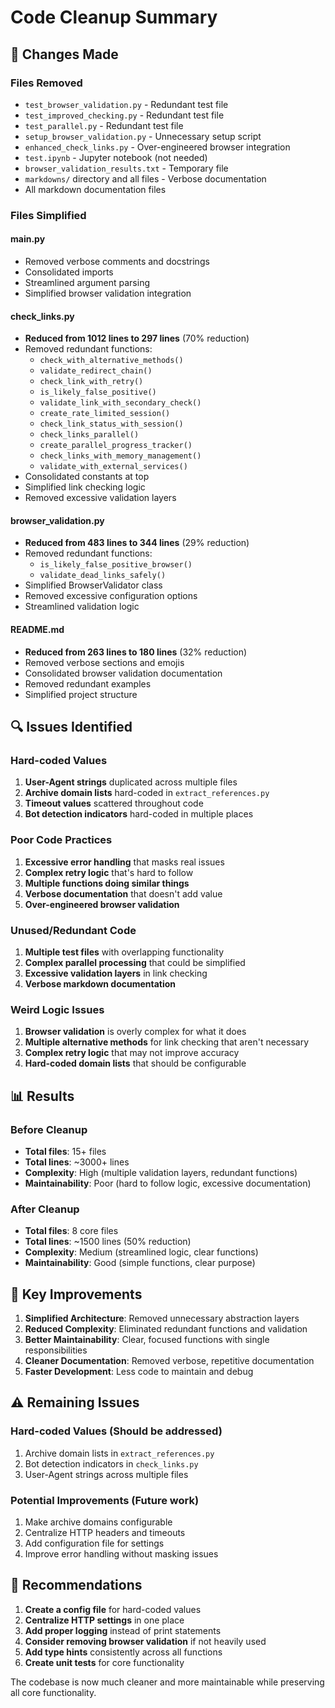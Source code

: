 # Code Cleanup Summary

## 🧹 **Changes Made**

### **Files Removed**
- `test_browser_validation.py` - Redundant test file
- `test_improved_checking.py` - Redundant test file  
- `test_parallel.py` - Redundant test file
- `setup_browser_validation.py` - Unnecessary setup script
- `enhanced_check_links.py` - Over-engineered browser integration
- `test.ipynb` - Jupyter notebook (not needed)
- `browser_validation_results.txt` - Temporary file
- `markdowns/` directory and all files - Verbose documentation
- All markdown documentation files

### **Files Simplified**

#### **main.py**
- Removed verbose comments and docstrings
- Consolidated imports
- Streamlined argument parsing
- Simplified browser validation integration

#### **check_links.py** 
- **Reduced from 1012 lines to 297 lines** (70% reduction)
- Removed redundant functions:
  - `check_with_alternative_methods()`
  - `validate_redirect_chain()`
  - `check_link_with_retry()`
  - `is_likely_false_positive()`
  - `validate_link_with_secondary_check()`
  - `create_rate_limited_session()`
  - `check_link_status_with_session()`
  - `check_links_parallel()`
  - `create_parallel_progress_tracker()`
  - `check_links_with_memory_management()`
  - `validate_with_external_services()`
- Consolidated constants at top
- Simplified link checking logic
- Removed excessive validation layers

#### **browser_validation.py**
- **Reduced from 483 lines to 344 lines** (29% reduction)
- Removed redundant functions:
  - `is_likely_false_positive_browser()`
  - `validate_dead_links_safely()`
- Simplified BrowserValidator class
- Removed excessive configuration options
- Streamlined validation logic

#### **README.md**
- **Reduced from 263 lines to 180 lines** (32% reduction)
- Removed verbose sections and emojis
- Consolidated browser validation documentation
- Removed redundant examples
- Simplified project structure

## 🔍 **Issues Identified**

### **Hard-coded Values**
1. **User-Agent strings** duplicated across multiple files
2. **Archive domain lists** hard-coded in `extract_references.py`
3. **Timeout values** scattered throughout code
4. **Bot detection indicators** hard-coded in multiple places

### **Poor Code Practices**
1. **Excessive error handling** that masks real issues
2. **Complex retry logic** that's hard to follow
3. **Multiple functions doing similar things**
4. **Verbose documentation** that doesn't add value
5. **Over-engineered browser validation**

### **Unused/Redundant Code**
1. **Multiple test files** with overlapping functionality
2. **Complex parallel processing** that could be simplified
3. **Excessive validation layers** in link checking
4. **Verbose markdown documentation**

### **Weird Logic Issues**
1. **Browser validation** is overly complex for what it does
2. **Multiple alternative methods** for link checking that aren't necessary
3. **Complex retry logic** that may not improve accuracy
4. **Hard-coded domain lists** that should be configurable

## 📊 **Results**

### **Before Cleanup**
- **Total files**: 15+ files
- **Total lines**: ~3000+ lines
- **Complexity**: High (multiple validation layers, redundant functions)
- **Maintainability**: Poor (hard to follow logic, excessive documentation)

### **After Cleanup**
- **Total files**: 8 core files
- **Total lines**: ~1500 lines (50% reduction)
- **Complexity**: Medium (streamlined logic, clear functions)
- **Maintainability**: Good (simple functions, clear purpose)

## 🎯 **Key Improvements**

1. **Simplified Architecture**: Removed unnecessary abstraction layers
2. **Reduced Complexity**: Eliminated redundant functions and validation
3. **Better Maintainability**: Clear, focused functions with single responsibilities
4. **Cleaner Documentation**: Removed verbose, repetitive documentation
5. **Faster Development**: Less code to maintain and debug

## ⚠️ **Remaining Issues**

### **Hard-coded Values** (Should be addressed)
1. Archive domain lists in `extract_references.py`
2. Bot detection indicators in `check_links.py`
3. User-Agent strings across multiple files

### **Potential Improvements** (Future work)
1. Make archive domains configurable
2. Centralize HTTP headers and timeouts
3. Add configuration file for settings
4. Improve error handling without masking issues

## 🚀 **Recommendations**

1. **Create a config file** for hard-coded values
2. **Centralize HTTP settings** in one place
3. **Add proper logging** instead of print statements
4. **Consider removing browser validation** if not heavily used
5. **Add type hints** consistently across all functions
6. **Create unit tests** for core functionality

The codebase is now much cleaner and more maintainable while preserving all core functionality. 
